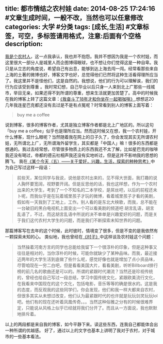 title:  都市情结之农村娃
date: 2014-08-25 17:24:16 #文章生成时间，一般不改，当然也可以任意修改
categories:   大学 #分类
tags: [成长,生活] #文章标签，可空，多标签请用格式，注意:后面有个空格
description: 
---
[我是个农村人](http://blog.sina.com.cn/s/blog_63a3d9b70100inbi.html)，这一点我承认，我也并不抱怨。我并不想因为我是一个农村娃，而这里很大一部分人是城里人而企图博得眼球，也不想让你们觉得这是一种自卑。我只是从立志的角度说，希望自己有出息，能够到达上海去闯一闯。经常看那些来自上海的土著的微博也好，博客文字也好，总觉得他们已然将这种生活看得理所应当了。我这里并不是怪他们，这是自然的。我想说，他们的行为可以理解诶，我们的行为应该受到尊重 。我时常幻想，自己毕业以后只身一人来到北上广那些一线城市，举目无亲，如果还得不到所谓的尊重，想来生活就更加苦楚了。高中的时候我在我的博客上转了这篇文章：[《我奋斗了18年才和你坐在一起喝咖啡》](http://blog.sina.com.cn/s/blog_63a3d9b70100oks1.html),想想这20几年我连星巴克都还没有去过是不是有点冤呢？时常看到别人的博客上面写着：
>buy me a coffee

说到博客，很多的博客作者，尤其是独立博客作者都是北上广地区的。所以这句「buy me  a coffee」似乎也是理所应当。然而这时候又在想，我一个农村娃，开什么博客，现什么眼呢？当然随着我在网上的日子久了，你会发现其实无所谓农村娃，无所谓北上广，无所谓海外留学生，其实都是「中国人」嘛！很多的东西都是想通的。我过去经常想，尽管很多物质上的东西我还不太了解，比如星巴克的咖啡我还没有喝过，帝都的德云社相声我还没有实地听过，但是这并不影响我的思想的腾飞。
我在[《某个今天（五）——关于爱好，兴趣，生活，探索的种种思考》](http://blog.sina.com.cn/s/blog_63a3d9b70101emid.html)中为自己写过这样一段话：
>前些天，某位同学与我说，说他是农村出来的，见不得大世面，我打趣的说人胸怀要宽阔，视野要开阔。但是反思他的话，我也这样想，作为一个农村出来的大学生，考到了一个不知名的二本学校，是屌丝吧，以后的前程还未卜呢，而我似乎是在玩着城里孩子才玩的微博，看着城里孩子才看的美剧，假如有一天我到了工地上，工作。别人看的是东北大秧歌，而我，总不能在一台破旧的黑白电视机上面变出一个可以看美剧的频道吧
胡言乱语，胡言乱语了，不过，而这胡言乱语中所说的决不单单是兴趣爱好的问题，而是关于我们这代农村大学生的问题，而是我们不断探索未知世界的问题。
  

那篇博客写在去年的这个时候，此时彼时，情境变了很多，但是不变的是我依然有一颗探索未知的心。
类似地，我也曾经在[《村子》](http://www.douban.com/note/327074240/)中这样谈及农村娃这个问题：
>当然操着河南方言的同学也总能给我留下一个很淳朴的印象，但是这种事又往往是相对的，当你淳朴的时候，可能你就缺少了某种品味。而我，最近接近两年的大学生活到底做了些什么呢，感觉好像也就是增加了点小资品味，尽管咱现在一穷二白吧，但是看看美国大片，看看美剧，听听Billboard排行榜的前几名的歌曲还是可以的。所谓的紧跟时代潮流？当然还是珍视传统的，曾经也给自己写过一段总结，学习中国传统文化，紧跟欧美流行文化，在我看来中国现在的这个文化，包括电影，音乐等等的确是很水的。这是我的态度，而反观我的这些同学们，你会发现，他们和我一样大都来自农村，但很多其实从未想过改变，他们认为最紧跟时代的也许就是玩玩剑灵玩玩lol吧。他们有的现在还听着凤凰传奇。。。当然这种俗雅之分有的时候很难界定，只能说从风格上似乎已经就将我们分开了。而且从一方面说，我也默默地排斥着。

以上的两段都是来自我的博客，如今平静下来。读这些东西，连我自己都能体会出一种所谓的优越感。
好了，通过以上的文字也基本上讲明了我对于农村，对于城市的一些基本看法。
